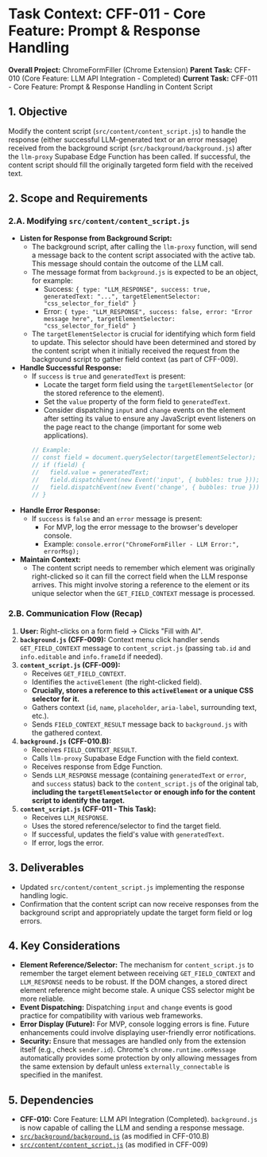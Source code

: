 # Task Context: CFF-011 - Core Feature: Prompt & Response Handling

**Overall Project:** ChromeFormFiller (Chrome Extension)
**Parent Task:** CFF-010 (Core Feature: LLM API Integration - Completed)
**Current Task:** CFF-011 - Core Feature: Prompt & Response Handling in Content Script

## 1. Objective
Modify the content script (`src/content/content_script.js`) to handle the response (either successful LLM-generated text or an error message) received from the background script (`src/background/background.js`) after the `llm-proxy` Supabase Edge Function has been called. If successful, the content script should fill the originally targeted form field with the received text.

## 2. Scope and Requirements

### 2.A. Modifying `src/content/content_script.js`
*   **Listen for Response from Background Script:**
    *   The background script, after calling the `llm-proxy` function, will send a message back to the content script associated with the active tab. This message should contain the outcome of the LLM call.
    *   The message format from `background.js` is expected to be an object, for example:
        *   Success: `{ type: "LLM_RESPONSE", success: true, generatedText: "...", targetElementSelector: "css_selector_for_field" }`
        *   Error: `{ type: "LLM_RESPONSE", success: false, error: "Error message here", targetElementSelector: "css_selector_for_field" }`
    *   The `targetElementSelector` is crucial for identifying which form field to update. This selector should have been determined and stored by the content script when it initially received the request from the background script to gather field context (as part of CFF-009).
*   **Handle Successful Response:**
    *   If `success` is `true` and `generatedText` is present:
        *   Locate the target form field using the `targetElementSelector` (or the stored reference to the element).
        *   Set the `value` property of the form field to `generatedText`.
        *   Consider dispatching `input` and `change` events on the element after setting its value to ensure any JavaScript event listeners on the page react to the change (important for some web applications).
        ```javascript
        // Example:
        // const field = document.querySelector(targetElementSelector);
        // if (field) {
        //   field.value = generatedText;
        //   field.dispatchEvent(new Event('input', { bubbles: true }));
        //   field.dispatchEvent(new Event('change', { bubbles: true }));
        // }
        ```
*   **Handle Error Response:**
    *   If `success` is `false` and an `error` message is present:
        *   For MVP, log the error message to the browser's developer console.
        *   Example: `console.error("ChromeFormFiller - LLM Error:", errorMsg);`
*   **Maintain Context:**
    *   The content script needs to remember which element was originally right-clicked so it can fill the correct field when the LLM response arrives. This might involve storing a reference to the element or its unique selector when the `GET_FIELD_CONTEXT` message is processed.

### 2.B. Communication Flow (Recap)
1.  **User:** Right-clicks on a form field -> Clicks "Fill with AI".
2.  **`background.js` (CFF-009):** Context menu click handler sends `GET_FIELD_CONTEXT` message to `content_script.js` (passing `tab.id` and `info.editable` and `info.frameId` if needed).
3.  **`content_script.js` (CFF-009):**
    *   Receives `GET_FIELD_CONTEXT`.
    *   Identifies the `activeElement` (the right-clicked field).
    *   **Crucially, stores a reference to this `activeElement` or a unique CSS selector for it.**
    *   Gathers context (`id`, `name`, `placeholder`, `aria-label`, surrounding text, etc.).
    *   Sends `FIELD_CONTEXT_RESULT` message back to `background.js` with the gathered context.
4.  **`background.js` (CFF-010.B):**
    *   Receives `FIELD_CONTEXT_RESULT`.
    *   Calls `llm-proxy` Supabase Edge Function with the field context.
    *   Receives response from Edge Function.
    *   Sends `LLM_RESPONSE` message (containing `generatedText` or `error`, and `success` status) back to the `content_script.js` of the original tab, **including the `targetElementSelector` or enough info for the content script to identify the target.**
5.  **`content_script.js` (CFF-011 - This Task):**
    *   Receives `LLM_RESPONSE`.
    *   Uses the stored reference/selector to find the target field.
    *   If successful, updates the field's value with `generatedText`.
    *   If error, logs the error.

## 3. Deliverables
*   Updated `src/content/content_script.js` implementing the response handling logic.
*   Confirmation that the content script can now receive responses from the background script and appropriately update the target form field or log errors.

## 4. Key Considerations
*   **Element Reference/Selector:** The mechanism for `content_script.js` to remember the target element between receiving `GET_FIELD_CONTEXT` and `LLM_RESPONSE` needs to be robust. If the DOM changes, a stored direct element reference might become stale. A unique CSS selector might be more reliable.
*   **Event Dispatching:** Dispatching `input` and `change` events is good practice for compatibility with various web frameworks.
*   **Error Display (Future):** For MVP, console logging errors is fine. Future enhancements could involve displaying user-friendly error notifications.
*   **Security:** Ensure that messages are handled only from the extension itself (e.g., check `sender.id`). Chrome's `chrome.runtime.onMessage` automatically provides some protection by only allowing messages from the same extension by default unless `externally_connectable` is specified in the manifest.

## 5. Dependencies
*   **CFF-010:** Core Feature: LLM API Integration (Completed). `background.js` is now capable of calling the LLM and sending a response message.
*   [`src/background/background.js`](src/background/background.js:1) (as modified in CFF-010.B)
*   [`src/content/content_script.js`](src/content/content_script.js:1) (as modified in CFF-009)